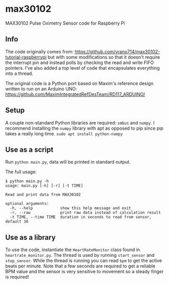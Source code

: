 # max30102
MAX30102 Pulse Oximetry Sensor code for Raspberry Pi

## Info
The code originally comes from: https://github.com/vrano714/max30102-tutorial-raspberrypi
but with some modifications so that it doesn't require the interrupt pin and
instead polls by checking the read and write FIFO pointers. I've also added a
top level of code that encapsulates everything into a thread.

The original code is a Python port based on Maxim's reference design written to
run on an Arduino UNO: https://github.com/MaximIntegratedRefDesTeam/RD117_ARDUINO/

## Setup
A couple non-standard Python libraries are required: `smbus` and `numpy`. I recommend
installing the `numpy` library with apt as opposed to pip since pip takes a really
long time.
`sudo apt install python-numpy`

## Use as a script

Run `python main.py`, data will be printed in standard output. 

The full usage:

```
$ python main.py -h
usage: main.py [-h] [-r] [-t TIME]

Read and print data from MAX30102

optional arguments:
  -h, --help            show this help message and exit
  -r, --raw             print raw data instead of calculation result
  -t TIME, --time TIME  duration in seconds to read from sensor, default 30
```

## Use as a library
To use the code, instantiate the `HeartRateMonitor` class found in `heartrate_monitor.py`.
The thread is used by running `start_sensor` and `stop_sensor`. While the thread
is running you can read `bpm` to get the active beats per minute. Note that a few
seconds are required to get a reliable BPM value and the sensor is very sensitive
to movement so a steady finger is required!

